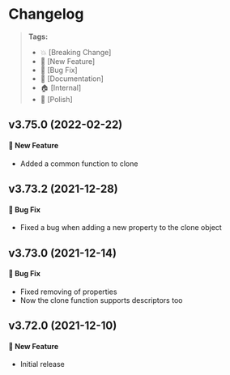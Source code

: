 Changelog
=========

> **Tags:**
> - :boom:       [Breaking Change]
> - :rocket:     [New Feature]
> - :bug:        [Bug Fix]
> - :memo:       [Documentation]
> - :house:      [Internal]
> - :nail_care:  [Polish]

## v3.75.0 (2022-02-22)

#### :rocket: New Feature

* Added a common function to clone

## v3.73.2 (2021-12-28)

#### :bug: Bug Fix

* Fixed a bug when adding a new property to the clone object

## v3.73.0 (2021-12-14)

#### :bug: Bug Fix

* Fixed removing of properties
* Now the clone function supports descriptors too

## v3.72.0 (2021-12-10)

#### :rocket: New Feature

* Initial release
